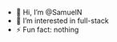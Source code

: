 - 👋 Hi, I’m @SamuelN
- 👀 I’m interested in full-stack
- ⚡ Fun fact: nothing

<!---
samuelnaibaho2005/samuelnaibaho2005 is a ✨ special ✨ repository because its `README.md` (this file) appears on your GitHub profile.
You can click the Preview link to take a look at your changes.
--->
